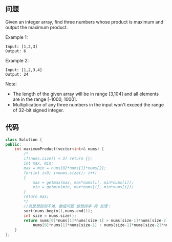 ## 问题
Given an integer array, find three numbers whose product is maximum and output the maximum product.

Example 1:
```
Input: [1,2,3]
Output: 6
```
Example 2:
```
Input: [1,2,3,4]
Output: 24
```
Note:
* The length of the given array will be in range [3,104] and all elements are in the range [-1000, 1000].
* Multiplication of any three numbers in the input won't exceed the range of 32-bit signed integer.

## 代码
```C++
class Solution {
public:
    int maximumProduct(vector<int>& nums) {
        /*
        if(nums.size() < 3) return {};
        int max, min;
        max = min = nums[0]*nums[1]*nums[2];
        for(int i=3; i<nums.size(); i++)
        {
            max = getmax(max, max*nums[i], min*nums[i]);
            min = getmin(min, max*nums[i], min*nums[i]);
        }
        return max;
        */
        //真是想到则不难，数组问题 想想排序 再 处理！
        sort(nums.begin(),nums.end());
        int size = nums.size();
        return nums[0]*nums[1]*nums[size-1] > nums[size-1]*nums[size-2]*nums[size-3] ? 
            nums[0]*nums[1]*nums[size-1] : nums[size-1]*nums[size-2]*nums[size-3];
    }
};
```
